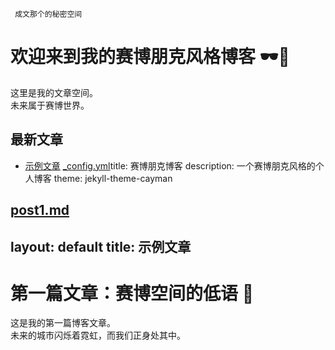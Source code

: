 
     成文那个的秘密空间


#    欢迎来到我的赛博朋克风格博客 🕶️🌃

这里是我的文章空间。  
未来属于赛博世界。

## 最新文章
- [示例文章](post1.md)
[_config.yml](https://github.com/user-attachments/files/22057451/_config.yml)title: 赛博朋克博客
description: 一个赛博朋克风格的个人博客
theme: jekyll-theme-cayman

[post1.md](https://github.com/user-attachments/files/22057452/post1.md)
---
layout: default
title: 示例文章
---

# 第一篇文章：赛博空间的低语 💾

这是我的第一篇博客文章。  
未来的城市闪烁着霓虹，而我们正身处其中。
